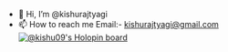 - 👋 Hi, I’m @kishurajtyagi
- 📫 How to reach me Email:- kishurajtyagi@gmail.com 
[![@kishu09's Holopin board](https://holopin.io/api/user/board?user=kishu09)](https://holopin.io/@kishu09)

<!---
kishurajtyagi/kishurajtyagi is a ✨ special ✨ repository because its `README.md` (this file) appears on your GitHub profile.
You can click the Preview link to take a look at your changes.
--->
